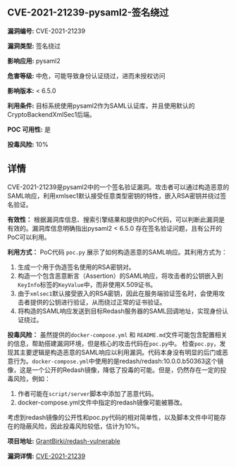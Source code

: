 ## CVE-2021-21239-pysaml2-签名绕过

**漏洞编号:** CVE-2021-21239

**漏洞类型:** 签名绕过

**影响应用:** pysaml2

**危害等级:** 中危，可能导致身份认证绕过，进而未授权访问

**影响版本:** < 6.5.0

**利用条件:** 目标系统使用pysaml2作为SAML认证库，并且使用默认的CryptoBackendXmlSec1后端。

**POC 可用性:** 是

**投毒风险:** 10%

## 详情

CVE-2021-21239是pysaml2中的一个签名验证漏洞。攻击者可以通过构造恶意的SAML响应，利用xmlsec1默认接受任意类型密钥的特性，嵌入RSA密钥并绕过签名验证。  

**有效性：**
根据漏洞库信息、搜索引擎结果和提供的PoC代码，可以判断此漏洞是有效的。漏洞库信息明确指出pysaml2 < 6.5.0 存在签名验证问题，且有公开的PoC可以利用。

**利用方式：**
PoC代码 `poc.py` 展示了如何构造恶意的SAML响应。其利用方式为：
1.  生成一个用于伪造签名使用的RSA密钥对。
2.  构造一个包含恶意断言（Assertion）的SAML响应，将攻击者的公钥嵌入到`KeyInfo`标签的`KeyValue`中，而非使用X.509证书。
3.  由于`xmlsec1`默认接受嵌入的RSA密钥，因此在服务端验证签名时，会使用攻击者提供的公钥进行验证，从而绕过正常的证书验证。
4.  将构造的SAML响应发送到目标Redash服务器的SAML回调地址，实现身份认证绕过。

**投毒风险：**
虽然提供的`docker-compose.yml` 和 `README.md`文件可能包含配置相关的信息，帮助搭建漏洞环境，但是核心的攻击代码在`poc.py`中。 检查`poc.py`，发现其主要逻辑是构造恶意的SAML响应以利用漏洞。代码本身没有明显的后门或恶意行为。`docker-compose.yml`中使用的是redash/redash:10.0.0.b50363这个镜像，这是一个公开的Redash镜像，降低了投毒的可能。但是，仍然存在一定的投毒风险，例如：
1.  作者可能在`script/server`脚本中添加了恶意代码。
2.  docker-compose.yml文件中指定的redash镜像可能被篡改。

考虑到redash镜像的公开性和poc.py代码的相对简单性，以及脚本文件中可能存在的隐蔽风险，因此投毒风险较低，估计为10%。

**项目地址:** [GrantBirki/redash-vulnerable](https://github.com/GrantBirki/redash-vulnerable)

**漏洞详情:** [CVE-2021-21239](https://nvd.nist.gov/vuln/detail/CVE-2021-21239)